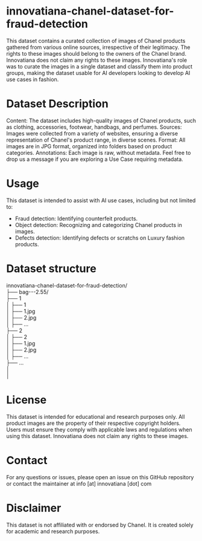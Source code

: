 # innovatiana-chanel-dataset-for-fraud-detection
This dataset contains a curated collection of images of Chanel products gathered from various online sources, irrespective of their legitimacy. The rights to these images should belong to the owners of the Chanel brand. Innovatiana does not claim any rights to these images. Innovatiana's role was to curate the images in a single dataset and classify them into product groups, making the dataset usable for AI developers looking to develop AI use cases in fashion.

# Dataset Description
Content: The dataset includes high-quality images of Chanel products, such as clothing, accessories, footwear, handbags, and perfumes.
Sources: Images were collected from a variety of websites, ensuring a diverse representation of Chanel's product range, in diverse scenes.
Format: All images are in JPG format, organized into folders based on product categories.
Annotations: Each image is raw, without metadata. Feel free to drop us a message if you are exploring a Use Case requiring metadata.

# Usage
This dataset is intended to assist with AI use cases, including but not limited to:
- Fraud detection: Identifying counterfeit products.
- Object detection: Recognizing and categorizing Chanel products in images.
- Defects detection: Identifying defects or scratchs on Luxury fashion products.

# Dataset structure
innovatiana-chanel-dataset-for-fraud-detection/
<br>├── bag---2.55/
<br>├── 1
<br>│    ├── 1
<br>│       ├── 1.jpg
<br>│         ├── 2.jpg
<br>│         ├── ...
<br>├── 2
<br>│    ├── 2
<br>│         ├── 1.jpg
<br>│         ├── 2.jpg
<br>│         ├── ...
<br>├── ...
<br>│
<br>│

# License
This dataset is intended for educational and research purposes only. All product images are the property of their respective copyright holders. Users must ensure they comply with applicable laws and regulations when using this dataset. Innovatiana does not claim any rights to these images.

# Contact
For any questions or issues, please open an issue on this GitHub repository or contact the maintainer at info [at] innovatiana [dot] com

# Disclaimer
This dataset is not affiliated with or endorsed by Chanel. It is created solely for academic and research purposes.
